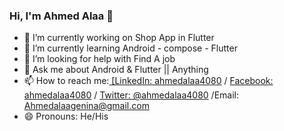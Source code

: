 
### Hi, I'm Ahmed Alaa 👋


- 🔭 I’m currently working on Shop App in Flutter
- 🌱 I’m currently learning Android - compose - Flutter
- 🤔 I’m looking for help with Find A job 
- 💬 Ask me about Android & Flutter || Anything
- 📫 How to reach me:[ \[LinkedIn: ahmedalaa4080](https://www.linkedin.com/in/ahmedalaa4080/) / [Facebook: ahmedalaa4080](https://www.facebook.com/ahmedalaa4080/) / [Twitter: @ahmedalaa4080](https://twitter.com/ahmedalaa4080) /Email:  Ahmedalaagenina@gmail.com
- 😄 Pronouns: He/His
